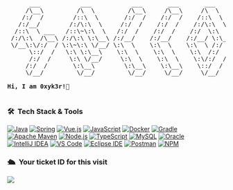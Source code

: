 <pre>
      ___           ___           ___       ___       ___     
     /\__\         /\  \         /\__\     /\__\     /\  \    
    /:/  /        /::\  \       /:/  /    /:/  /    /::\  \   
   /:/__/        /:/\:\  \     /:/  /    /:/  /    /:/\:\  \  
  /::\  \ ___   /::\~\:\  \   /:/  /    /:/  /    /:/  \:\  \ 
 /:/\:\  /\__\ /:/\:\ \:\__\ /:/__/    /:/__/    /:/__/ \:\__\
 \/__\:\/:/  / \:\~\:\ \/__/ \:\  \    \:\  \    \:\  \ /:/  /
      \::/  /   \:\ \:\__\    \:\  \    \:\  \    \:\  /:/  / 
      /:/  /     \:\ \/__/     \:\  \    \:\  \    \:\/:/  /  
     /:/  /       \:\__\        \:\__\    \:\__\    \::/  /   
     \/__/         \/__/         \/__/     \/__/     \/__/    
     
<strong>Hi, I am 0xyk3r!👋 </strong>

</pre> 



### 🛠 &nbsp;Tech Stack & Tools
<p>
      
[![Java](https://img.shields.io/badge/Java-007396?logo=java&logoColor=FFF&style=ShieldStyle)](#)
[![Spring](https://img.shields.io/badge/Spring-6DB33F?logo=spring&logoColor=FFF&style=ShieldStyle)](#)
[![Vue.js](https://img.shields.io/badge/Vue.js-339933?logo=vue.js&logoColor=FFF&style=ShieldStyle)](#)
[![JavaScript](https://img.shields.io/badge/JavaScript-323330?logo=javascript&logoColor=%23F7DF1E&style=ShieldStyle)](#)
[![Docker](https://img.shields.io/badge/Docker-2496ED?logo=docker&logoColor=FFF&style=ShieldStyle)](#)
[![Gradle](https://img.shields.io/badge/Gradle-02303A.svg?style=ShieldStyle&logo=Gradle&logoColor=white)](#)
[![Apache Maven](https://img.shields.io/badge/Apache%20Maven-C71A36?logo=apachemaven&logoColor=FFF&style=ShieldStyle)](#)
[![Node.js](https://img.shields.io/badge/Node.js-339933?logo=node.js&logoColor=FFF&style=ShieldStyle)](#)
[![TypeScript](https://img.shields.io/badge/TypeScript-3178C6?logo=typescript&logoColor=FFF&style=ShieldStyle)](#)
[![MySQL](https://img.shields.io/badge/MySQL-4479A1?logo=mysql&logoColor=FFF&style=ShieldStyle)](#)
[![Oracle](https://img.shields.io/badge/Oracle-F80000?logo=oracle&logoColor=FFF&style=ShieldStyle)](#)
[![IntelliJ IDEA](https://img.shields.io/badge/IntelliJ%20IDEA-000000?logo=intellijidea&logoColor=FFF&style=ShieldStyle)](#)
[![VS Code](https://img.shields.io/badge/VS%20Code-007ACC?logo=visualstudiocode&logoColor=FFF&style=ShieldStyle)](#)
[![Eclipse IDE](https://img.shields.io/badge/Eclipse%20IDE-2C2255?logo=eclipseide&logoColor=FFF&style=ShieldStyle)](#)
[![Postman](https://img.shields.io/badge/Postman-FF6C37?style=ShieldStyle&logo=postman&logoColor=white)](#)
[![NPM](https://img.shields.io/badge/NPM-%23000000?style=ShieldStyle&logo=npm&logoColor=white)](#)
      
</p>


### 🛳 &nbsp;Your ticket ID for this visit
<img src="https://profile-counter.glitch.me/0xyk3r/count.svg" />
